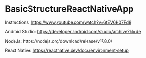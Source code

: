 # BasicStructureReactNativeApp

Instructions:
https://www.youtube.com/watch?v=6tEV6H07Fd8

Android Studio:
https://developer.android.com/studio/archive?hl=de

NodeJs:
https://nodejs.org/download/release/v17.8.0/

React Native:
https://reactnative.dev/docs/environment-setup
